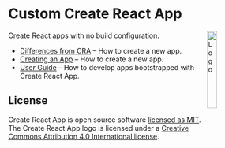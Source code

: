 # Custom Create React App

<img alt="Logo" align="right" src="https://create-react-app.dev/img/logo.svg" width="20%" />

Create React apps with no build configuration.

- [Differences from CRA](https://github.com/mediamonks/cra-template-mm-base) – How to create a new app.
- [Creating an App](#creating-an-app) – How to create a new app.
- [User Guide](https://facebook.github.io/create-react-app/) – How to develop apps bootstrapped with Create React App.

## License

Create React App is open source software [licensed as MIT](https://github.com/facebook/create-react-app/blob/master/LICENSE). The Create React App logo is licensed  under a [Creative Commons Attribution 4.0 International license](https://creativecommons.org/licenses/by/4.0/).
